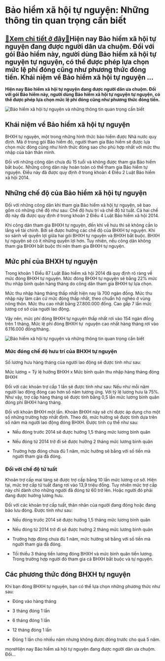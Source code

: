 Bảo hiểm xã hội tự nguyện: Những thông tin quan trọng cần biết
==============================================================

[:gift:Xem chi tiết ở đây:gift:](https://hddtvn.com/bao-hiem-xa-hoi-tu-nguyen-nhung-thong-tin-quan-trong-can-biet/)Hiện nay Bảo hiểm xã hội tự nguyện đang được người dân ưa chuộm. Đối với gói Bảo hiểm này, người dùng Bảo hiểm xã hội tự nguyện tự nguyện, có thể được phép lựa chọn mức lệ phí đóng cũng như phương thức đóng tiền. Khái niệm về Bảo hiểm xã hội tự nguyện …
-------------------------------------------------------------------------------------------------------------------------------------------------------------------------------------------------------------------------------------------------------------

**Hiện nay Bảo hiểm xã hội tự nguyện đang được người dân ưa chuộm. Đối với gói Bảo hiểm này, người dùng Bảo hiểm xã hội tự nguyện tự nguyện, có thể được phép lựa chọn mức lệ phí đóng cũng như phương thức đóng tiền.**


![Bảo hiểm xã hội tự nguyện và những thông tin quan trọng cần biết](https://hddtvn.com/wp-content/uploads/2021/01/15329537.jpg)


Khái niệm về Bảo hiểm xã hội tự nguyện
--------------------------------------


BHXH tự nguyện, một trong những hình thức bảo hiểm được Nhà nước quy định. Mà ở trong gói Bảo hiểm đó, người tham gia Bảo hiểm sẽ được lựa chọn mức đóng cũng như hình thức đóng sao cho phù hợp nhất với mức thu nhập của bản thân mình.


Đối với những công dân chưa đủ 15 tuổi và không được tham gia Bảo hiểm bắt buộc. Những công dân này hoàn toàn có thể tham gia Bảo hiểm tự nguyện. Điều này đã được quy định ở trong khoản 4 Điều 2 Luật Bảo hiểm xã hội 2014.


Những chế độ của Bảo hiểm xã hội tự nguyện
------------------------------------------


Đối với những công dân khi tham gia Bảo hiểm xã hội tự nguyện, sẽ bao gồm có những chế độ như sau: Chế độ hưu trí và chế độ tử tuất. Cả hai chế độ này đã được quy định ở trong khoản 2 Điều 4 Luật Bảo hiểm xã hội 2014.


Khi công dân tham gia BHXH tự nguyện, đến khi về hưu thì sẽ không cần lo lắng về tài chính. Bởi sẽ được hưởng các chế độ của BHXH tự nguyện. Khi so sánh về quyền lợi giữa hai gói BHXH tự nguyện và BHXH bắt buộc. BHXH tự nguyện sẽ có ít những quyền lợi hơn. Tuy nhiên, nếu công dân không tham gia BHXH bắt buộc thì nên tham gia BHXH tự nguyện.


Mức phí của BHXH tự nguyện
--------------------------


Trong khoản 1 Điều 87 Luật Bảo hiểm xã hội 2014 đã quy định rõ ràng về mức đóng BHXH tự nguyện. Mức đóng BHXH tự nguyện sẽ bằng 22% mức thu nhập bình quân hàng tháng do công dân tham gia BHXH tự lựa chọn.


Mức thu nhập hàng tháng thấp nhất hiện nay là 700 ngàn đồng. Mức thu nhập này làm căn cứ mức đóng thấp nhất, theo chuẩn hộ nghèo ở vùng nông thôn. Mức thu cao nhất bằng 27.800.000 đồng. Cao gấp 7 lần mức lương cơ sở của người lao động.


Vậy nên, mức phí đóng BHXH tự nguyên thấp nhất rơi vào 154 ngàn đồng trên 1 tháng. Mức lệ phí đóng BHXH tự  nguyện cao nhất hàng tháng rơi vào 6.116.000 đồng/tháng.


![Bảo hiểm xã hội tự nguyện và những thông tin quan trọng cần biết](https://hddtvn.com/wp-content/uploads/2021/01/tang-tuoi-nghi-huu.jpg)


### Mức đóng chế độ hưu trí của BHXH tự nguyện


Số lương hưu hàng tháng của người lao động sẽ được tính như sau:


Mức lương = Tỷ lệ hưởng BHXH x Mức bình quân thu nhập hàng tháng đóng BHXH


Đối với các khoản trợ cấp 1 lần sẽ được tính như sau: Nếu như mỗi năm người lao động đóng cao hơn số năm tương ứng. Với tỷ lệ lương hưu là 75%. Như vậy, trợ cấp hàng tháng sẽ được tính bằng 0,5 lần mức lương bình quân đóng phí BHXH hàng tháng.


Đối với khoản BHXH một lần. Khoản BHXH này sẽ chỉ được áp dụng cho một số những trường hợp nhất định. Theo đó, mức hưởng sẽ được tính dựa trên số năm mà người lao động đóng BHXH. Được tính cụ thể như sau:




* Nếu đóng trước 2014 sẽ được hưởng 1,5 tháng mức lương bình quân

* Nếu đóng từ 2014 trở đi sẽ được hưởng 2 tháng mức lương bình quân

* Trường hợp đóng chưa đủ 1 năm, mức hưởng sẽ bằng với số tiền mà người tham gia đã đóng.



### Đối với chế độ tử tuất


Khoản trợ cấp mai táng sẽ được trợ cấp bằng 10 lần mức lương cơ sở. Hiện tại, mức trợ cấp tử tuất đang rơi vào 13,9 triệu đồng. Tuy nhiên mức trợ cấp này chỉ dành cho những người đã đóng từ 60 trở lên. Hoặc người đó phải đang được hưởng lương hưu.


Đối với các khoản trợ cấp tuất, thân nhân của người đang đóng hoặc đang bảo lưu đóng. Được tính như sau:




* Nếu đóng trước 2014 sẽ được hưởng 1,5 tháng mức lương bình quân

* Nếu đóng từ 2014 trở đi sẽ được hưởng 2 tháng mức lương bình quân

* Trường hợp đóng chưa đủ 1 năm, mức hưởng sẽ bằng với số tiền mà người tham gia đã đóng.

* Tối thiểu 3 tháng tiền lương đóng BHXH và mức bình quân tiền lương. Trong trường hợp người đó tham gia cả BHXH bắt buộc và tự nguyện.



Các phương thức đóng BHXH tự nguyện
-----------------------------------


Khi bạn đóng BHXH tự nguyện, bạn có thể lựa chọn những phương thức như sau:




* Đóng vào hàng tháng

* 3 tháng đóng 1 lần

* 6 tháng đóng 1 lần

* 12 tháng đóng 1 lần

* Đóng 1 lần cho nhiều năm nhưng không được đóng trước cho quá 5 năm.



moreHiện nay Bảo hiểm xã hội tự nguyện đang được người dân ưa chuộm. Đối…

